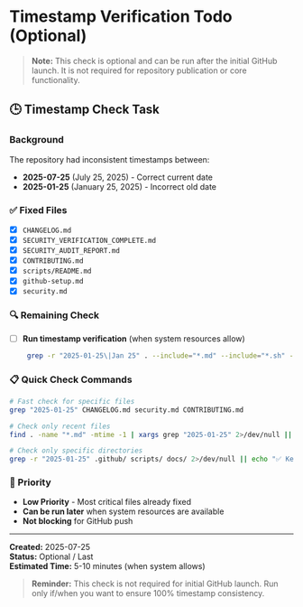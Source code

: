 # Timestamp Verification Todo (Optional)

> **Note:** This check is optional and can be run after the initial GitHub launch. It is not required for repository publication or core functionality.

## 🕒 Timestamp Check Task

### Background
The repository had inconsistent timestamps between:
- **2025-07-25** (July 25, 2025) - Correct current date
- **2025-01-25** (January 25, 2025) - Incorrect old date

### ✅ Fixed Files
- [x] `CHANGELOG.md`
- [x] `SECURITY_VERIFICATION_COMPLETE.md`
- [x] `SECURITY_AUDIT_REPORT.md`
- [x] `CONTRIBUTING.md`
- [x] `scripts/README.md`
- [x] `github-setup.md`
- [x] `security.md`

### 🔍 Remaining Check
- [ ] **Run timestamp verification** (when system resources allow)
  ```bash
   grep -r "2025-01-25\|Jan 25" . --include="*.md" --include="*.sh" --include="*.yml" --include="*.json" | grep -v ".git" || echo "✅ All timestamps are now correct!"
   ```

### 📋 Quick Check Commands
```bash
# Fast check for specific files
grep "2025-01-25" CHANGELOG.md security.md CONTRIBUTING.md

# Check only recent files
find . -name "*.md" -mtime -1 | xargs grep "2025-01-25" 2>/dev/null || echo "✅ Recent files are clean"

# Check only specific directories
grep -r "2025-01-25" .github/ scripts/ docs/ 2>/dev/null || echo "✅ Key directories are clean"
```

### 🎯 Priority
- **Low Priority** - Most critical files already fixed
- **Can be run later** when system resources are available
- **Not blocking** for GitHub push

---

**Created:** 2025-07-25  
**Status:** Optional / Last  
**Estimated Time:** 5-10 minutes (when system allows)

> **Reminder:** This check is not required for initial GitHub launch. Run only if/when you want to ensure 100% timestamp consistency. 